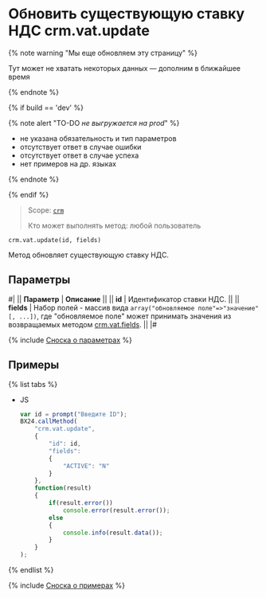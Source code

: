 # Обновить существующую ставку НДС crm.vat.update

{% note warning "Мы еще обновляем эту страницу" %}

Тут может не хватать некоторых данных — дополним в ближайшее время

{% endnote %}

{% if build == 'dev' %}

{% note alert "TO-DO _не выгружается на prod_" %}

- не указана обязательность и тип параметров
- отсутствует ответ в случае ошибки 
- отсутствует ответ в случае успеха
- нет примеров на др. языках
  
{% endnote %}

{% endif %}

> Scope: [`crm`](../../../scopes/permissions.md)
>
> Кто может выполнять метод: любой пользователь

```http
crm.vat.update(id, fields)
```

Метод обновляет существующую ставку НДС.

## Параметры

#|
|| **Параметр** | **Описание** ||
|| **id** | Идентификатор ставки НДС. ||
|| **fields** | Набор полей - массив вида `array("обновляемое поле"=>"значение"[, ...])`, где "обновляемое поле" может принимать значения из возвращаемых методом [crm.vat.fields](crm-vat-fields.md). ||
|#

{% include [Сноска о параметрах](../../../../_includes/required.md) %}

## Примеры

{% list tabs %}

- JS
  
    ```javascript
    var id = prompt("Введите ID");
    BX24.callMethod(
        "crm.vat.update",
        {
            "id": id,
            "fields":
            {
                "ACTIVE": "N"
            }
        },
        function(result)
        {
            if(result.error())
                console.error(result.error());
            else
            {
                console.info(result.data());
            }
        }
    );
    ```

{% endlist %}


{% include [Сноска о примерах](../../../../_includes/examples.md) %}
